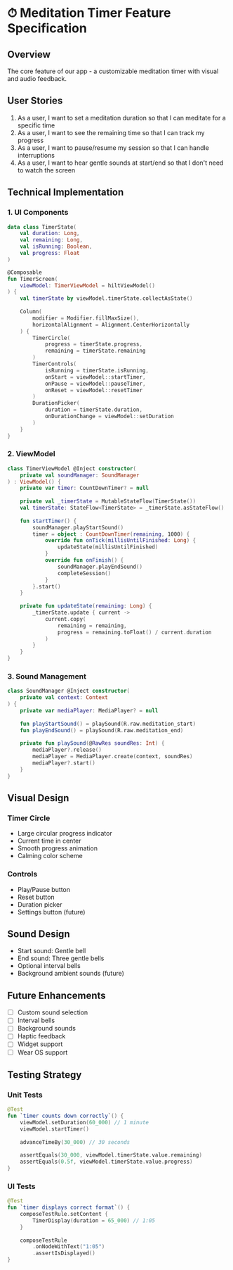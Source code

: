 # ⏱ Meditation Timer Feature Specification

## Overview
The core feature of our app - a customizable meditation timer with visual and audio feedback.

## User Stories
1. As a user, I want to set a meditation duration so that I can meditate for a specific time
2. As a user, I want to see the remaining time so that I can track my progress
3. As a user, I want to pause/resume my session so that I can handle interruptions
4. As a user, I want to hear gentle sounds at start/end so that I don't need to watch the screen

## Technical Implementation

### 1. UI Components
```kotlin
data class TimerState(
    val duration: Long,
    val remaining: Long,
    val isRunning: Boolean,
    val progress: Float
)

@Composable
fun TimerScreen(
    viewModel: TimerViewModel = hiltViewModel()
) {
    val timerState by viewModel.timerState.collectAsState()
    
    Column(
        modifier = Modifier.fillMaxSize(),
        horizontalAlignment = Alignment.CenterHorizontally
    ) {
        TimerCircle(
            progress = timerState.progress,
            remaining = timerState.remaining
        )
        TimerControls(
            isRunning = timerState.isRunning,
            onStart = viewModel::startTimer,
            onPause = viewModel::pauseTimer,
            onReset = viewModel::resetTimer
        )
        DurationPicker(
            duration = timerState.duration,
            onDurationChange = viewModel::setDuration
        )
    }
}
```

### 2. ViewModel
```kotlin
class TimerViewModel @Inject constructor(
    private val soundManager: SoundManager
) : ViewModel() {
    private var timer: CountDownTimer? = null
    
    private val _timerState = MutableStateFlow(TimerState())
    val timerState: StateFlow<TimerState> = _timerState.asStateFlow()
    
    fun startTimer() {
        soundManager.playStartSound()
        timer = object : CountDownTimer(remaining, 1000) {
            override fun onTick(millisUntilFinished: Long) {
                updateState(millisUntilFinished)
            }
            override fun onFinish() {
                soundManager.playEndSound()
                completeSession()
            }
        }.start()
    }
    
    private fun updateState(remaining: Long) {
        _timerState.update { current ->
            current.copy(
                remaining = remaining,
                progress = remaining.toFloat() / current.duration
            )
        }
    }
}
```

### 3. Sound Management
```kotlin
class SoundManager @Inject constructor(
    private val context: Context
) {
    private var mediaPlayer: MediaPlayer? = null
    
    fun playStartSound() = playSound(R.raw.meditation_start)
    fun playEndSound() = playSound(R.raw.meditation_end)
    
    private fun playSound(@RawRes soundRes: Int) {
        mediaPlayer?.release()
        mediaPlayer = MediaPlayer.create(context, soundRes)
        mediaPlayer?.start()
    }
}
```

## Visual Design

### Timer Circle
- Large circular progress indicator
- Current time in center
- Smooth progress animation
- Calming color scheme

### Controls
- Play/Pause button
- Reset button
- Duration picker
- Settings button (future)

## Sound Design
- Start sound: Gentle bell
- End sound: Three gentle bells
- Optional interval bells
- Background ambient sounds (future)

## Future Enhancements
- [ ] Custom sound selection
- [ ] Interval bells
- [ ] Background sounds
- [ ] Haptic feedback
- [ ] Widget support
- [ ] Wear OS support

## Testing Strategy

### Unit Tests
```kotlin
@Test
fun `timer counts down correctly`() {
    viewModel.setDuration(60_000) // 1 minute
    viewModel.startTimer()
    
    advanceTimeBy(30_000) // 30 seconds
    
    assertEquals(30_000, viewModel.timerState.value.remaining)
    assertEquals(0.5f, viewModel.timerState.value.progress)
}
```

### UI Tests
```kotlin
@Test
fun `timer displays correct format`() {
    composeTestRule.setContent {
        TimerDisplay(duration = 65_000) // 1:05
    }
    
    composeTestRule
        .onNodeWithText("1:05")
        .assertIsDisplayed()
}
```
```

